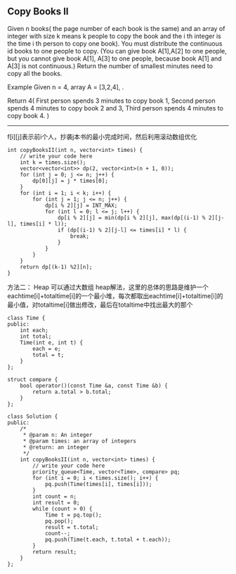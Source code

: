 ## Copy Books II  ##

Given n books( the page number of each book is the same) and an array of integer with size k means k people to copy the book and the i th integer is the time i th person to copy one book). You must distribute the continuous id books to one people to copy. (You can give book A[1],A[2] to one people, but you cannot give book A[1], A[3] to one people, because book A[1] and A[3] is not continuous.) Return the number of smallest minutes need to copy all the books.

Example
Given n = 4, array A = [3,2,4], .

Return 4( First person spends 3 minutes to copy book 1, Second person spends 4 minutes to copy book 2 and 3, Third person spends 4 minutes to copy book 4. )

----------
f[i][j]表示前i个人，抄袭j本书的最小完成时间，然后利用滚动数组优化

	int copyBooksII(int n, vector<int> times) {
	    // write your code here
	    int k = times.size();
	    vector<vector<int>> dp(2, vector<int>(n + 1, 0));
	    for (int j = 0; j <= n; j++) {
	        dp[0][j] = j * times[0];
	    }
	    for (int i = 1; i < k; i++) {
	        for (int j = 1; j <= n; j++) {
	            dp[i % 2][j] = INT_MAX;
	            for (int l = 0; l <= j; l++) {
	                dp[i % 2][j] = min(dp[i % 2][j], max(dp[(i-1) % 2][j-l], times[i] * l));
	                if (dp[(i-1) % 2][j-l] <= times[i] * l) {
	                    break;
	                }
	            }
	        }
	    }
	    return dp[(k-1) %2][n];
	}

方法二： Heap 可以通过大数组
heap解法，这里的总体的思路是维护一个eachtime[i]+totaltime[i]的一个最小堆，每次都取出eachtime[i]+totaltime[i]的最小值，对totaltime[i]做出修改，最后在totaltime中找出最大的那个

	class Time {
	public:
	    int each;
	    int total;
	    Time(int e, int t) {
	        each = e;
	        total = t;
	    }
	};
	
	struct compare {
	    bool operator()(const Time &a, const Time &b) {
	        return a.total > b.total;
	    }
	};
	
	class Solution {
	public:
	    /*
	     * @param n: An integer
	     * @param times: an array of integers
	     * @return: an integer
	     */
	    int copyBooksII(int n, vector<int> times) {
	        // write your code here
	        priority_queue<Time, vector<Time>, compare> pq;
	        for (int i = 0; i < times.size(); i++) {
	            pq.push(Time(times[i], times[i]));
	        }
	        int count = n;
	        int result = 0;
	        while (count > 0) {
	            Time t = pq.top();
	            pq.pop();
	            result = t.total;
	            count--;
	            pq.push(Time(t.each, t.total + t.each));
	        }
	        return result;
	    }
	};
